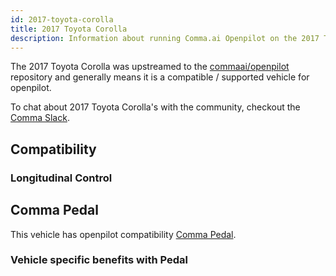 ```yaml
---
id: 2017-toyota-corolla
title: 2017 Toyota Corolla
description: Information about running Comma.ai Openpilot on the 2017 Toyota Corolla
---
```


The 2017 Toyota Corolla was upstreamed to the [commaai/openpilot](https://github.com/commaai/openpilot) repository and generally means it is a compatible / supported vehicle for openpilot.

To chat about 2017 Toyota Corolla's with the community, checkout the  [Comma Slack](https://slack.comma.ai).
## Compatibility

### Longitudinal Control



## Comma Pedal

This vehicle has openpilot compatibility [Comma Pedal](/hardware/pedal).

### Vehicle specific benefits with Pedal

